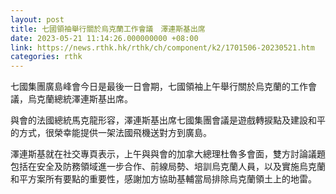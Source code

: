 ```yaml
---
layout: post
title: 七國領袖舉行關於烏克蘭工作會議　澤連斯基出席
date: 2023-05-21 11:14:26.000000000 +08:00
link: https://news.rthk.hk/rthk/ch/component/k2/1701506-20230521.htm
categories: rthk
---
```


七國集團廣島峰會今日是最後一日會期，七國領袖上午舉行關於烏克蘭的工作會議，烏克蘭總統澤連斯基出席。

與會的法國總統馬克龍形容，澤連斯基出席七國集團會議是遊戲轉捩點及建設和平的方式，很榮幸能提供一架法國飛機送對方到廣島。

澤連斯基就在社交專頁表示，上午與與會的加拿大總理杜魯多會面，雙方討論議題包括在安全及防務領域進一步合作、前線局勢、培訓烏克蘭人員，以及實施烏克蘭和平方案所有要點的重要性，感謝加方協助基輔當局排除烏克蘭領土上的地雷。
